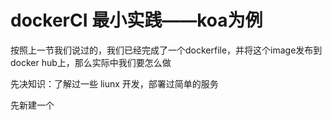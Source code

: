 # dockerCI 最小实践——koa为例



按照上一节我们说过的，我们已经完成了一个dockerfile，并将这个image发布到docker hub上，那么实际中我们要怎么做

先决知识：了解过一些 liunx 开发，部署过简单的服务



先新建一个